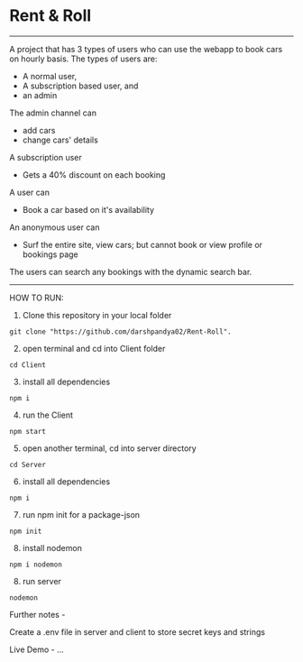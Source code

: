 # Rent & Roll

---

A project that has 3 types of users who can use the webapp to book cars on hourly basis.
The types of users are:

- A normal user,
- A subscription based user, and
- an admin

The admin channel can

- add cars
- change cars' details

A subscription user

- Gets a 40% discount on each booking

A user can

- Book a car based on it's availability

An anonymous user can

- Surf the entire site, view cars; but cannot book or view profile or bookings page

The users can search any bookings with the dynamic search bar.

---

HOW TO RUN:

1.  Clone this repository in your local folder

```
git clone "https://github.com/darshpandya02/Rent-Roll".
```

2.  open terminal and cd into Client folder

```
cd Client
```

3.  install all dependencies

```
npm i
```

4.  run the Client

```
npm start
```

5.  open another terminal, cd into server directory

```
cd Server
```

6.  install all dependencies

```
npm i
```

7.  run npm init for a package-json

```
npm init
```

8.  install nodemon

```
npm i nodemon
```

8.  run server

```
nodemon
```

Further notes -

Create a .env file in server and client to store secret keys and strings

Live Demo - ...
